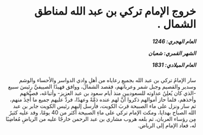 <h1 dir="rtl">خروج الإمام تركي بن عبد الله لمناطق الشمال .</h1>

<h5 dir="rtl">العام الهجري:  1246

الشهر القمري: شعبان

العام الميلادي: 1831</h5>

<p dir="rtl">سار الإمامُ تركي بن عبد الله بجميعِ رعاياه من أهلِ وادي الدواسر والأحساء والوشم وسدير والقصيم وجبل شمر وعربانهم، فقصد الشمالَ، ووافق فهيدًا الصييفيَّ رئيسَ سبيع -الذي كان يُعلِنُ عداوته للسعوديين منذ أيام سعود بن عبد العزيز- وأتباعَه، فصبَّحَهم وأخذهم، فلما حاز أموالهم ذكروا أنَّ لهم عنده ذمَّةً وعهدًا، فردَّ عليهم جميع ما أُخِذَ منهم، ثم سار ونزل على ماء الصبيحة قربَ الكويت، فأرسل إليهم رئيس الكويت جابر بن عبد الله الصباح بهدايا، ومكث الإمام تركي على ماءِ الصبيحة أكثر من 40 يومًا، وفد عليه كثيرٌ مِن رؤساء العربان، ثم بلغه هروب مشاري بن عبد الرحمن خارجًا عليه من الرياضِ مُغاضِبًا له، فعاد الإمام إلى الرياض.</p></br>
